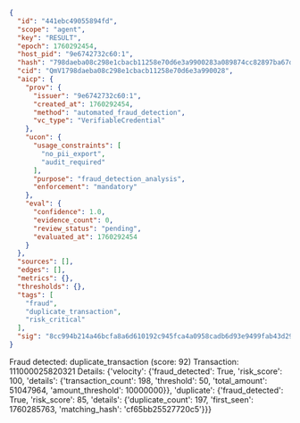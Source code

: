 ```json
{
  "id": "441ebc49055894fd",
  "scope": "agent",
  "key": "RESULT",
  "epoch": 1760292454,
  "host_pid": "9e6742732c60:1",
  "hash": "798daeba08c298e1cbacb11258e70d6e3a9900283a089874cc82897ba67db990",
  "cid": "QmV1798daeba08c298e1cbacb11258e70d6e3a990028",
  "aicp": {
    "prov": {
      "issuer": "9e6742732c60:1",
      "created_at": 1760292454,
      "method": "automated_fraud_detection",
      "vc_type": "VerifiableCredential"
    },
    "ucon": {
      "usage_constraints": [
        "no_pii_export",
        "audit_required"
      ],
      "purpose": "fraud_detection_analysis",
      "enforcement": "mandatory"
    },
    "eval": {
      "confidence": 1.0,
      "evidence_count": 0,
      "review_status": "pending",
      "evaluated_at": 1760292454
    }
  },
  "sources": [],
  "edges": [],
  "metrics": {},
  "thresholds": {},
  "tags": [
    "fraud",
    "duplicate_transaction",
    "risk_critical"
  ],
  "sig": "8cc994b214a46bcfa8a6d610192c945fca4a0958cadb6d93e9499fab43d2935a"
}
```

Fraud detected: duplicate_transaction (score: 92)
Transaction: 111000025820321
Details: {'velocity': {'fraud_detected': True, 'risk_score': 100, 'details': {'transaction_count': 198, 'threshold': 50, 'total_amount': 51047964, 'amount_threshold': 10000000}}, 'duplicate': {'fraud_detected': True, 'risk_score': 85, 'details': {'duplicate_count': 197, 'first_seen': 1760285763, 'matching_hash': 'cf65bb25527720c5'}}}